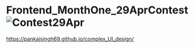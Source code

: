 # Frontend_MonthOne_29AprContest![Contest29Apr](https://user-images.githubusercontent.com/96675283/235309723-f8f48c3c-dce9-48a1-8eb9-cc65737f3978.png)


https://pankajsingh69.github.io/complex_UI_design/
